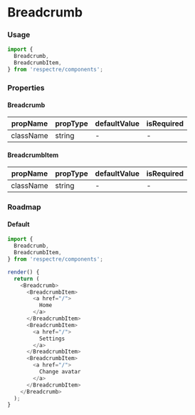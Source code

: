 # Breadcrumb

### Usage

```js
import {
  Breadcrumb,
  BreadcrumbItem,
} from 'respectre/components';
```

### Properties

#### Breadcrumb

| propName  | propType | defaultValue | isRequired |
| --------- | -------- | ------------ | ---------- |
| className | string   | -            | -          |

#### BreadcrumbItem

| propName  | propType | defaultValue | isRequired |
| --------- | -------- | ------------ | ---------- |
| className | string   | -            | -          |

### Roadmap

#### Default

```js
import {
  Breadcrumb,
  BreadcrumbItem,
} from 'respectre/components';

render() {
  return (
    <Breadcrumb>
      <BreadcrumbItem>
        <a href="/">
          Home
        </a>
      </BreadcrumbItem>
      <BreadcrumbItem>
        <a href="/">
          Settings
        </a>
      </BreadcrumbItem>
      <BreadcrumbItem>
        <a href="/">
          Change avatar
        </a>
      </BreadcrumbItem>
    </Breadcrumb>
  );
}
```
